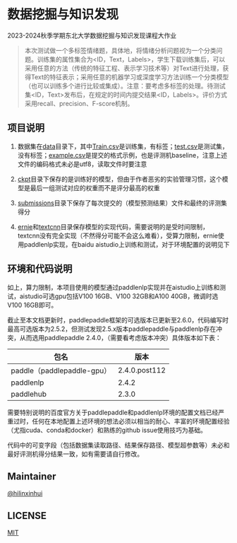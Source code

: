 # 数据挖掘与知识发现

2023-2024秋季学期东北大学数据挖掘与知识发现课程大作业

> 本次测试做一个多标签情绪题，具体地，将情绪分析问题视为一个分类问题。训练集的属性集合为<ID，Text，Labels>，学生下载训练集后，可以采用任意的方法（传统的特征工程、表示学习技术等）对Text进行处理，获得Text的特征表示；采用任意的机器学习或深度学习方法训练一个分类模型（也可以训练多个进行比较或集成）。注意：要考虑多标签的处理。待测试集<ID，Text>发布后，在规定的时间内提交结果<ID，Labels>。评价方式采用recall、precision、F-score机制。

## 项目说明

1. 数据集在[data](./data/)目录下，其中[Train.csv](./data/Train.csv)是训练集，有标签；[test.csv](./data/test.csv)是测试集，没有标签；[example.csv](./data/example.csv)是提交的格式示例，也是评测机baseline，注意上述文件的编码格式未必是utf8，读取文件时要注意

2. [ckpt](./ckpt/)目录下保存的是训练好的模型，但由于作者恶劣的实验管理习惯，这个模型是最后一组测试对应的权重而不是评分最高的权重

3. [submissions](./submissions/)目录下保存了每次提交的（模型预测结果）文件和最终的评测集得分

4. [ernie](./ernie/)和[textcnn](./textcnn/)目录保存模型的实现代码，需要说明的是受时间限制，textcnn没有完全实现（不然得分可能不会这么难看），受算力限制，ernie使用paddlenlp实现，在baidu aistudio上训练和测试，对于环境配置的说明见下

## 环境和代码说明

如上，算力限制，本项目使用的模型通过paddlenlp实现并在aistudio上训练和测试，aistudio可选gpu包括V100 16GB、V100 32GB和A100 40GB，微调时选V100 16GB即可。

截止至本文档更新时，paddlepaddle框架的可选版本已更新至2.6.0，代码编写时最高可选版本为2.5.2，但测试发现2.5.x版本paddlepaddle与paddlenlp存在冲突，从而选用paddlepaddle 2.4.0，（需要看考虑版本冲突）具体版本如下表：

|包名|版本|
|---|---|
|paddle（paddlepaddle-gpu）|2.4.0.post112|
|paddlenlp|2.4.2|
|paddlehub|2.3.0|

需要特别说明的百度官方关于paddlepaddle和paddlenlp环境的配置文档已经严重过时，任何在本地配置上述环境的想法必须以相当的耐心、丰富的环境配置经验（尤指cuda、conda和docker）和熟练的github issue使用技巧为基础。

代码中的可变字段（包括数据集读取路径、结果保存路径、模型超参数等）未必和最好评测机得分结果一致，如有需要请自行修改。

## Maintainer

[@hilinxinhui](https://github.com/hilinxinhui)

## LICENSE

[MIT](./LICENSE)